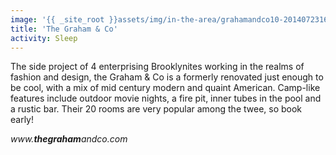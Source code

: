 ```yaml
---
image: '{{ _site_root }}assets/img/in-the-area/grahamandco10-20140723161103.jpg'
title: 'The Graham & Co'
activity: Sleep
---
```

<p>The side project of 4 enterprising Brooklynites working in the realms of fashion and design, the Graham & Co is a formerly&nbsp;renovated just enough to be cool,&nbsp;with a mix of&nbsp;mid century modern and quaint American.&nbsp;Camp-like features include outdoor movie nights, a fire pit, inner tubes in the pool&nbsp;and a&nbsp;rustic bar. Their 20 rooms are&nbsp;very popular among the twee, so book early!</p><p><cite>www.<strong>thegraham</strong>andco.com</cite></p>